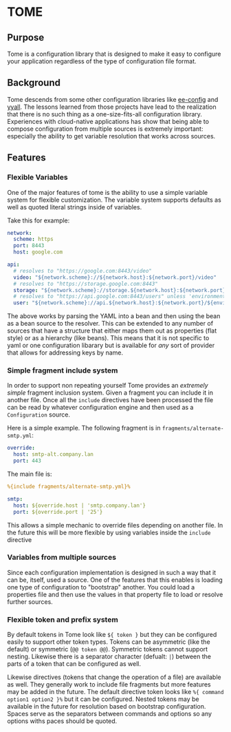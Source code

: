# TOME

## Purpose
Tome is a configuration library that is designed to make it easy to configure your application regardless
of the type of configuration file format.

## Background
Tome descends from some other configuration libraries like [ee-config](https://github.com/chrisruffalo/ee-config) and 
[yyall](https://github.com/chrisruffalo/yyall). The lessons learned from those projects have lead to the realization
that there is no such thing as a one-size-fits-all configuration library. Experiences with cloud-native applications
has show that being able to compose configuration from multiple sources is extremely important: especially the ability
to get variable resolution that works across sources.


## Features

### Flexible Variables
One of the major features of tome is the ability to use a simple variable system for flexible customization. The
variable system supports defaults as well as quoted literal strings inside of variables.

Take this for example:
```yaml
network:
  scheme: https
  port: 8443
  host: google.com

api:
  # resolves to "https://google.com:8443/video"
  video: "${network.scheme}://${network.host}:${network.port}/video"
  # resolves to "https://storage.google.com:8443"
  storage: "${network.scheme}://storage.${network.host}:${network.port}"
  # resolves to "https://api.google.com:8443/users" unless 'environment.endpoint' is provided
  user: "${network.scheme}://api.${network.host}:${network.port}/${environment.endpoint | 'users'}"
```

The above works by parsing the YAML into a bean and then using the bean as a bean source to the resolver. This can
be extended to any number of sources that have a structure that either maps them out as properties (flat style) or
as a hierarchy (like beans). This means that it is not specific to yaml or one configuration libarary but is available
for _any_ sort of provider that allows for addressing keys by name.

### Simple fragment include system
In order to support non repeating yourself Tome provides an _extremely simple_ fragment inclusion system. Given
a fragment you can include it in another file. Once all the `include` directives have been processed the file can
be read by whatever configuration engine and then used as a `Configuration` source.

Here is a simple example. The following fragment is in `fragments/alternate-smtp.yml`:
```yaml
override:
  host: smtp-alt.company.lan
  port: 443
```

The main file is:
```yaml
%{include fragments/alternate-smtp.yml}%

smtp:
  host: ${override.host | 'smtp.company.lan'}
  port: ${override.port | '25'}
```

This allows a simple mechanic to override files depending on another file. In the future this will be more flexible
by using variables inside the `include` directive 

### Variables from multiple sources
Since each configuration implementation is designed in such a way that it can be, itself, used a source. One of the
features that this enables is loading one type of configuration to "bootstrap" another. You could load a properties
file and then use the values in that property file to load or resolve further sources.

### Flexible token and prefix system
By default tokens in Tome look like `${ token }` but they can be configured easily to support other token types. Tokens 
can be asymmetric (like the default) or symmetric (`@@ token @@`). Symmetric tokens cannot support nesting. Likewise
there is a separator character (defualt: `|`) between the parts of a token that can be configured as well.

Likewise directives (tokens that change the operation of a file) are available as well. They generally work to include file
fragments but more features may be added in the future. The default directive token looks like `%{ command option1 option2 }%`
but it can be configured. Nested tokens may be available in the future for resolution based on bootstrap configuration. Spaces serve
as the separators between commands and options so any options withs paces should be quoted.